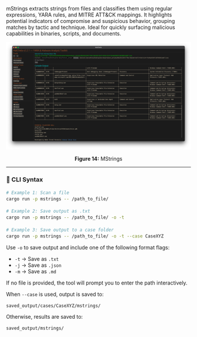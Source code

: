 mStrings extracts strings from files and classifies them using regular expressions, YARA rules, and MITRE ATT&CK mappings. It highlights potential indicators of compromise and suspicious behavior, grouping matches by tactic and technique. Ideal for quickly surfacing malicious capabilities in binaries, scripts, and documents.

![MStrings](../images/mstrings.png)

<p align="center"><strong>Figure 14:</strong> MStrings</p>

---

### 🔧 CLI Syntax

```bash
# Example 1: Scan a file
cargo run -p mstrings -- /path_to_file/

# Example 2: Save output as .txt
cargo run -p mstrings -- /path_to_file/ -o -t

# Example 3: Save output to a case folder
cargo run -p mstrings -- /path_to_file/ -o -t --case CaseXYZ
```

Use `-o` to save output and include one of the following format flags:
- `-t` → Save as `.txt`
- `-j` → Save as `.json`
- `-m` → Save as `.md`

If no file is provided, the tool will prompt you to enter the path interactively.

When `--case` is used, output is saved to:

```
saved_output/cases/CaseXYZ/mstrings/
```

Otherwise, results are saved to:

```
saved_output/mstrings/
```
